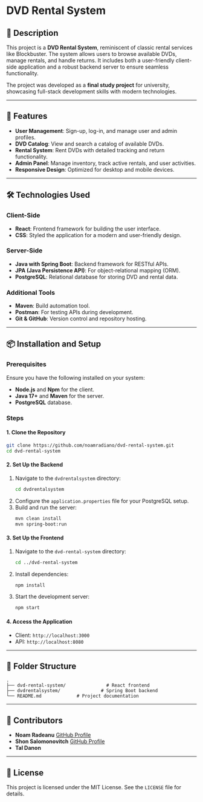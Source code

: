 # DVD Rental System

## 📖 Description
This project is a **DVD Rental System**, reminiscent of classic rental services like Blockbuster. The system allows users to browse available DVDs, manage rentals, and handle returns. It includes both a user-friendly client-side application and a robust backend server to ensure seamless functionality.

The project was developed as a **final study project** for university, showcasing full-stack development skills with modern technologies.

---

## 🚀 Features
- **User Management**: Sign-up, log-in, and manage user and admin profiles.
- **DVD Catalog**: View and search a catalog of available DVDs.
- **Rental System**: Rent DVDs with detailed tracking and return functionality.
- **Admin Panel**: Manage inventory, track active rentals, and user activities.
- **Responsive Design**: Optimized for desktop and mobile devices.

---

## 🛠️ Technologies Used
### Client-Side
- **React**: Frontend framework for building the user interface.
- **CSS**: Styled the application for a modern and user-friendly design.

### Server-Side
- **Java with Spring Boot**: Backend framework for RESTful APIs.
- **JPA (Java Persistence API)**: For object-relational mapping (ORM).
- **PostgreSQL**: Relational database for storing DVD and rental data.

### Additional Tools
- **Maven**: Build automation tool.
- **Postman**: For testing APIs during development.
- **Git & GitHub**: Version control and repository hosting.

---

## 📦 Installation and Setup
### Prerequisites
Ensure you have the following installed on your system:
- **Node.js** and **Npm** for the client.
- **Java 17+** and **Maven** for the server.
- **PostgreSQL** database.

### Steps
#### 1. Clone the Repository
```bash
git clone https://github.com/noamradiano/dvd-rental-system.git
cd dvd-rental-system
```

#### 2. Set Up the Backend
1. Navigate to the `dvdrentalsystem` directory:
   ```bash
   cd dvdrentalsystem
   ```
2. Configure the `application.properties` file for your PostgreSQL setup.
3. Build and run the server:
   ```bash
   mvn clean install
   mvn spring-boot:run
   ```

#### 3. Set Up the Frontend
1. Navigate to the `dvd-rental-system` directory:
   ```bash
   cd ../dvd-rental-system
   ```
2. Install dependencies:
   ```bash
   npm install
   ```
3. Start the development server:
   ```bash
   npm start
   ```

#### 4. Access the Application
- Client: `http://localhost:3000`
- API: `http://localhost:8080`

---

## 📂 Folder Structure
```
.
├── dvd-rental-system/               # React frontend
├── dvdrentalsystem/               # Spring Boot backend
└── README.md             # Project documentation
```

---

## 🤝 Contributors
- **Noam Radeanu** [GitHub Profile](https://github.com/noamradiano)
- **Shon Salomonovitch** [GitHub Profile](https://github.com/shonsalomonovitch)
- **Tal Danon**

---

## 📜 License
This project is licensed under the MIT License. See the `LICENSE` file for details.

